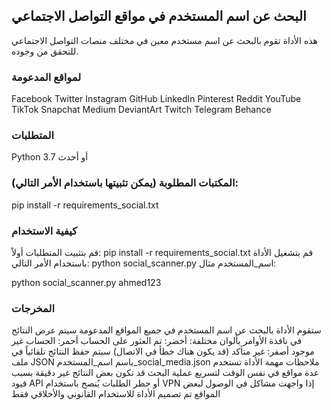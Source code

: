 ##  البحث عن اسم المستخدم في مواقع التواصل الاجتماعي
هذه الأداة تقوم بالبحث عن اسم مستخدم معين في مختلف منصات التواصل الاجتماعي للتحقق من وجوده.

### لمواقع المدعومة
Facebook
Twitter
Instagram
GitHub
LinkedIn
Pinterest
Reddit
YouTube
TikTok
Snapchat
Medium
DeviantArt
Twitch
Telegram
Behance
### المتطلبات
Python 3.7 أو أحدث
### المكتبات المطلوبة (يمكن تثبيتها باستخدام الأمر التالي):
pip install -r requirements_social.txt
### كيفية الاستخدام
قم بتثبيت المتطلبات أولاً:
pip install -r requirements_social.txt
قم بتشغيل الأداة باستخدام الأمر التالي:
python social_scanner.py اسم_المستخدم
مثال:

python social_scanner.py ahmed123
### المخرجات
ستقوم الأداة بالبحث عن اسم المستخدم في جميع المواقع المدعومة
سيتم عرض النتائج في نافذة الأوامر بألوان مختلفة:
أخضر: تم العثور على الحساب
أحمر: الحساب غير موجود
أصفر: غير متأكد (قد يكون هناك خطأ في الاتصال)
سيتم حفظ النتائج تلقائياً في ملف JSON باسم اسم_المستخدم_social_media.json
ملاحظات مهمة
الأداة تستخدم عدة مواقع في نفس الوقت لتسريع عملية البحث
قد تكون بعض النتائج غير دقيقة بسبب قيود API أو حظر الطلبات
يُنصح باستخدام VPN إذا واجهت مشاكل في الوصول لبعض المواقع
تم تصميم الأداة للاستخدام القانوني والأخلاقي فقط
